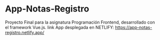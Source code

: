 # App-Notas-Registro
Proyecto Final para la asignatura Programación Frontend, desarrollado con el framework Vue.js.
link App desplegada en NETLIFY: https://app-notas-registro.netlify.app/
